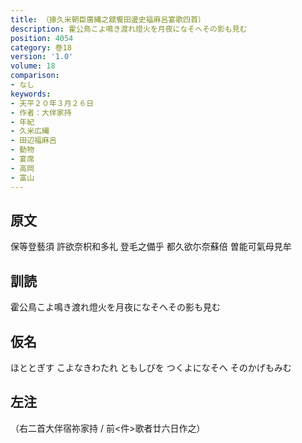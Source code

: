```yaml
---
title: （掾久米朝臣廣縄之舘饗田邊史福麻呂宴歌四首）
description: 霍公鳥こよ鳴き渡れ燈火を月夜になそへその影も見む
position: 4054
category: 巻18
version: '1.0'
volume: 18
comparison:
- なし
keywords:
- 天平２０年３月２６日
- 作者：大伴家持
- 年紀
- 久米広縄
- 田辺福麻呂
- 動物
- 宴席
- 高岡
- 富山
---
```


## 原文

保等登藝須 許欲奈枳和多礼 登毛之備乎 都久欲尓奈蘇倍 曽能可氣母見牟

## 訓読

霍公鳥こよ鳴き渡れ燈火を月夜になそへその影も見む

## 仮名

ほととぎす こよなきわたれ ともしびを つくよになそへ そのかげもみむ

## 左注

（右二首大伴宿祢家持 / 前<件>歌者廿六日作之）
